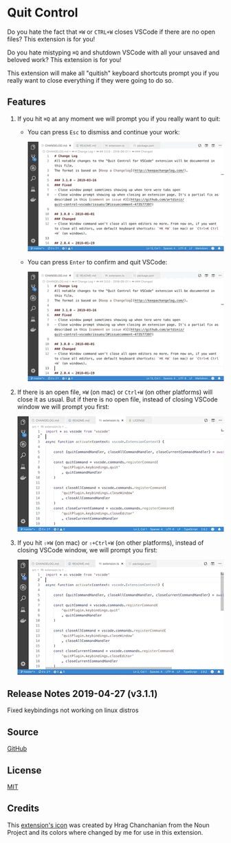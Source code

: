 # Quit Control

Do you hate the fact that `⌘W` or `CTRL+W` closes VSCode if there are no open files? This extension is for you!

Do you hate mistyping `⌘Q` and shutdown VSCode with all your unsaved and beloved work? This extension is for you!

This extension will make all "quitish" keyboard shortcuts prompt you if you really want to close everything if they were going to do so.

## Features

1. If you hit `⌘Q` at any moment we will prompt you if you really want to quit:
    
    * You can press `Esc` to dismiss and continue your work:
        
        ![Quit Prevented](images/quitPrevented.gif)

    * You can press `Enter` to confirm and quit VSCode:
        
        ![Quit](images/quit.gif)

2. If there is an open file, `⌘W` (on mac) or `Ctrl+W` (on other platforms) will close it as usual. But if there is no open file, instead of closing VSCode window we will prompt you first:

    ![Close Tab](images/closeTab.gif)

3. If you hit `⇧⌘W` (on mac) or `⇧+Ctrl+W` (on other platforms), instead of closing VSCode window, we will prompt you first:

    ![Close Window](images/closeWindow.gif)

## Release Notes 2019-04-27 (v3.1.1)
Fixed keybindings not working on linux distros

## Source

[GitHub](https://github.com/artdiniz/quitControlVSCode)

## License

[MIT](https://raw.githubusercontent.com/artdiniz/quitControlVSCode/master/LICENSE)

## Credits

This [extension's icon](https://github.com/artdiniz/quitControlVSCode/blob/master/images/icon.png) was created by Hrag Chanchanian from the Noun Project and its colors where changed by me for use in this extension.